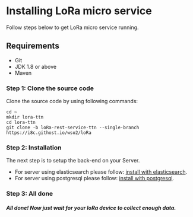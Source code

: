 # Installing LoRa micro service
Follow steps below to get LoRa micro service running.
## <a name="Prerequirements"></a> Requirements
* Git
* JDK 1.8 or above
* Maven

### <a name="step1">Step 1: Clone the source code</a>

Clone the source code by using following commands:

```shell
cd ~
mkdir lora-ttn
cd lora-ttn
git clone -b loRa-rest-service-ttn --single-branch https://i8c.githost.io/wso2/loRa
```

### Step 2: Installation

The next step is to setup the back-end on your Server.

* For server using elasticsearch please follow: [install with elasticsearch](elastic/INSTALL-elastic.md).
* For server using postgresql please follow: [install with postgresql](postgresql/INSTALL-postgresql.md).

### Step 3: All done

##### All done! Now just wait for your loRa device to collect enough data.